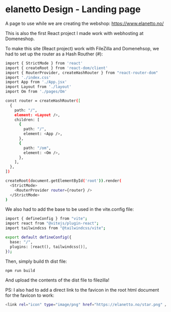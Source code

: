 # elanetto Design - Landing page
A page to use while we are creating the webshop: https://www.elanetto.no/ 

This is also the first React project I made work with webhosting at Domeneshop.

To make this site (React project) work with FileZilla and Domenehsop, we had to set up the router as a Hash Routher (#):


```bash
import { StrictMode } from 'react'
import { createRoot } from 'react-dom/client'
import { RouterProvider, createHashRouter } from "react-router-dom"
import './index.css'
import App from './App.jsx'
import Layout from './layout'
import Om from './pages/Om'

const router = createHashRouter([
  {
    path: "/",
    element: <Layout />,
    children: [
      {
        path: "/",
        element: <App />,
      },
      {
        path: "/om",
        element: <Om />,
      },
    ],
  },
])

createRoot(document.getElementById('root')).render(
  <StrictMode>
    <RouterProvider router={router} />
  </StrictMode>
)

```

We also had to add the base to be used in the vite.config file:

```bash
import { defineConfig } from "vite";
import react from "@vitejs/plugin-react";
import tailwindcss from "@tailwindcss/vite";

export default defineConfig({
  base: "/",
  plugins: [react(), tailwindcss()],
});
```

Then, simply build th dist file:

```bash
npm run build
```

And upload the contents of the dist file to filezilla!

PS: I also had to add a direct link to the favicon in the root html document for the favicon to work:
```bash
<link rel="icon" type="image/png" href="https://elanetto.no/star.png" />
```
